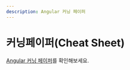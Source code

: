 ```yaml
---
description: Angular 커닝 페이퍼
---
```


# 커닝페이퍼\(Cheat Sheet\)

[Angular 커닝 페이퍼](https://angular.io/guide/cheatsheet)를 확인해보세요.

